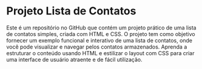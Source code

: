 # Projeto Lista de Contatos
 Este é um repositório no GitHub que contém um projeto prático de uma lista de contatos simples, criada com HTML e CSS. O projeto tem como objetivo fornecer um exemplo funcional e interativo de uma lista de contatos, onde você pode visualizar e navegar pelos contatos armazenados. Aprenda a estruturar o conteúdo usando HTML e estilizar o layout com CSS para criar uma interface de usuário atraente e de fácil utilização.
